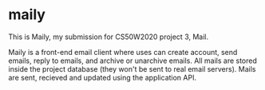 # maily
This is Maily, my submission for CS50W2020 project 3, Mail.

Maily is a front-end email client where uses can create account, send emails, reply to emails, and archive or unarchive emails.
All mails are stored inside the project database (they won't be sent to real email servers).
Mails are sent, recieved and updated using the application API.

